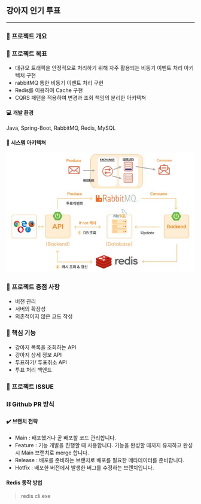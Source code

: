 ## 강아지 인기 투표
----

### 📌 프로젝트 개요


### 📌 프로젝트 목표
- 대규모 트래픽을 안정적으로 처리하기 위해 자주 활용되는 비동기 이벤트 처리 아키텍처 구현
- rabbitMQ 통한 비동기 이벤트 처리 구현
- Redis를 이용하여 Cache 구현 
- CQRS 패턴을 적용하여 변경과 조회 책임의 분리한 아키텍쳐

#### 💻 개발 환경
Java, Spring-Boot, RabbitMQ, Redis, MySQL

#### 📌 시스템 아키텍쳐

![시스템 아키텍쳐](/src/main/resources/PROJECT-1691631348038.jpeg)

### 📌 프로젝트 중점 사항

- 버전 관리
- 서버의 확장성
- 의존적이지 않은 코드 작성

### 📌 핵심 기능
- 강아지 목록을 조회하는 API
- 강아지 상세 정보 API
- 투표하기/ 투표취소 API
- 투표 처리 백엔드

### 📁 프로젝트 ISSUE

### ⛓️ Github PR 방식

#### ✔️ 브랜치 전략

- Main : 배포했거나 곧 배포할 코드 관리합니다.
- Feature : 기능 개발을 진행할 때 사용합니다. 기능을 완성할 때까지 유지하고 완성 시 Main 브랜치로 merge 합니다.
- Release : 배포를 준비하는 브랜치로 배포를 필요한 메타데이터를 준비합니다.
- Hotfix :  배포한 버전에서 발생한 버그를 수정하는 브랜치입니다.

#### Redis 동작 방법 
> redis cli.exe 